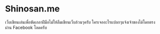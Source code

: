 # Shinosan.me

เว็บเขียนเล่นเพื่อขัดเกลาฝีมือไม่ให้ลืมเขียนเว็บล้วนๆครับ ใครเจออะไรแปลกๆแจ้งเจ้าของได้โดยตรงผ่าน Facebook โลดครับ
